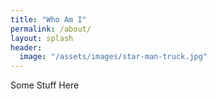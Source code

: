 ```yaml
---
title: "Who Am I"
permalink: /about/
layout: splash
header:
  image: "/assets/images/star-man-truck.jpg"
---
```

Some Stuff Here
